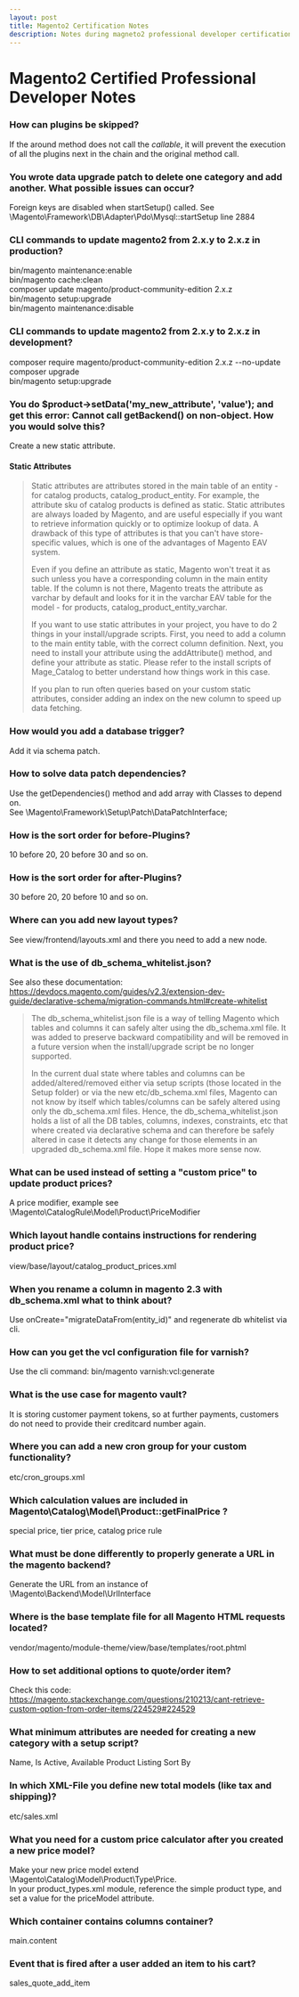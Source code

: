 ```yaml
---
layout: post
title: Magento2 Certification Notes
description: Notes during magneto2 professional developer certification preparation
---
```

# Magento2 Certified Professional Developer Notes

### How can plugins be skipped?
If the around method does not call the _callable_, it will prevent the execution of all the plugins next in the chain and the original method call.

### You wrote data upgrade patch to delete one category and add another. What possible issues can occur?
Foreign keys are disabled when startSetup() called. See \Magento\Framework\DB\Adapter\Pdo\Mysql::startSetup line 2884

### CLI commands to update magento2 from 2.x.y to 2.x.z in production?
bin/magento maintenance:enable  
bin/magento cache:clean  
composer update magento/product-community-edition 2.x.z  
bin/magento setup:upgrade  
bin/magento maintenance:disable  

### CLI commands to update magento2 from 2.x.y to 2.x.z in development?
composer require magento/product-community-edition 2.x.z --no-update  
composer upgrade  
bin/magento setup:upgrade  

### You do $product->setData('my_new_attribute', 'value'); and get this error: Cannot call getBackend() on non-object. How you would solve this?
Create a new static attribute.

#### Static Attributes
> Static attributes are attributes stored in the main table of an entity - for catalog products, catalog_product_entity. For example, the attribute sku of catalog products is defined as static. Static attributes are always loaded by Magento, and are useful especially if you want to retrieve information quickly or to optimize lookup of data. A drawback of this type of attributes is that you can't have store-specific values, which is one of the advantages of Magento EAV system.
>  
> Even if you define an attribute as static, Magento won't treat it as such unless you have a corresponding column in the main entity table. If the column is not there, Magento treats the attribute as varchar by default and looks for it in the varchar EAV table for the model - for products, catalog_product_entity_varchar.
>
> If you want to use static attributes in your project, you have to do 2 things in your install/upgrade scripts. First, you need to add a column to the main entity table, with the correct column definition. Next, you need to install your attribute using the addAttribute() method, and define your attribute as static. Please refer to the install scripts of Mage_Catalog to better understand how things work in this case.
>
> If you plan to run often queries based on your custom static attributes, consider adding an index on the new column to speed up data fetching.

### How would you add a database trigger?
Add it via schema patch.

### How to solve data patch dependencies?
Use the getDependencies() method and add array with Classes to depend on.  
See \Magento\Framework\Setup\Patch\DataPatchInterface;

### How is the sort order for before-Plugins?
10 before 20, 20 before 30 and so on.

### How is the sort order for after-Plugins?
30 before 20, 20 before 10 and so on.

### Where can you add new layout types?
See view/frontend/layouts.xml and there you need to add a new node.

### What is the use of db_schema_whitelist.json?
See also these documentation: https://devdocs.magento.com/guides/v2.3/extension-dev-guide/declarative-schema/migration-commands.html#create-whitelist
> The db_schema_whitelist.json file is a way of telling Magento which tables and columns it can safely alter using the db_schema.xml file. It was added to preserve backward compatibility and will be removed in a future version when the install/upgrade script be no longer supported.
> 
> In the current dual state where tables and columns can be added/altered/removed either via setup scripts (those located in the Setup folder) or via the new etc/db_schema.xml files, Magento can not know by itself which tables/columns can be safely altered using only the db_schema.xml files. Hence, the db_schema_whitelist.json holds a list of all the DB tables, columns, indexes, constraints, etc that where created via declarative schema and can therefore be safely altered in case it detects any change for those elements in an upgraded db_schema.xml file. Hope it makes more sense now.

### What can be used instead of setting a "custom price" to update product prices?
A price modifier, example see \Magento\CatalogRule\Model\Product\PriceModifier 

### Which layout handle contains instructions for rendering product price?
view/base/layout/catalog_product_prices.xml

### When you rename a column in magento 2.3 with db_schema.xml what to think about?
Use onCreate="migrateDataFrom(entity_id)" and regenerate db whitelist via cli.

### How can you get the vcl configuration file for varnish?
Use the cli command: bin/magento varnish:vcl:generate

### What is the use case for magento vault?
It is storing customer payment tokens, so at further payments, customers do not need to provide their creditcard number again.

### Where you can add a new cron group for your custom functionality?
etc/cron_groups.xml

### Which calculation values are included in Magento\Catalog\Model\Product::getFinalPrice ?
special price, tier price, catalog price rule

### What must be done differently to properly generate a URL in the magento backend?
Generate the URL from an instance of \Magento\Backend\Model\UrlInterface

### Where is the base template file for all Magento HTML requests located?
vendor/magento/module-theme/view/base/templates/root.phtml

### How to set additional options to quote/order item?
Check this code: https://magento.stackexchange.com/questions/210213/cant-retrieve-custom-option-from-order-items/224529#224529

### What minimum attributes are needed for creating a new category with a setup script?
Name, Is Active, Available Product Listing Sort By

### In which XML-File you define new total models (like tax and shipping)?
etc/sales.xml

### What you need for a custom price calculator after you created a new price model?
Make your new price model extend \Magento\Catalog\Model\Product\Type\Price.  
In your product_types.xml module, reference the simple product type, and set a value for the priceModel attribute. 

### Which container contains columns container?
main.content

### Event that is fired after a user added an item to his cart?
sales_quote_add_item
